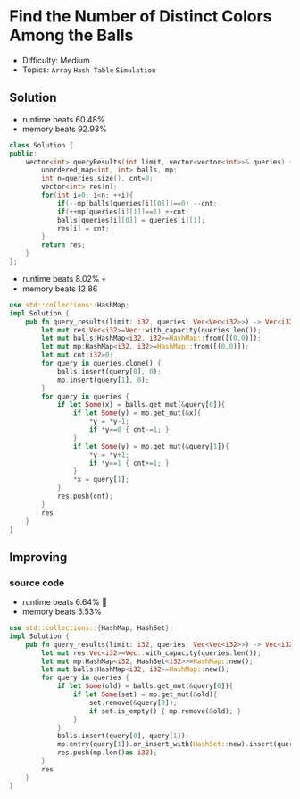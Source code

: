 # Find the Number of Distinct Colors Among the Balls
- Difficulty: Medium
- Topics: `Array` `Hash Table` `Simulation`

## Solution
- runtime beats 60.48%
- memory beats 92.93%
``` cpp
class Solution {
public:
    vector<int> queryResults(int limit, vector<vector<int>>& queries) {
        unordered_map<int, int> balls, mp;
        int n=queries.size(), cnt=0;
        vector<int> res(n);
        for(int i=0; i<n; ++i){
            if(--mp[balls[queries[i][0]]]==0) --cnt;
            if(++mp[queries[i][1]]==1) ++cnt;
            balls[queries[i][0]] = queries[i][1];
            res[i] = cnt;
        }
        return res;
    }
};
```
- runtime beats 8.02% 💀
- memory beats 12.86
```rust
use std::collections::HashMap;
impl Solution {
    pub fn query_results(limit: i32, queries: Vec<Vec<i32>>) -> Vec<i32> {
        let mut res:Vec<i32>=Vec::with_capacity(queries.len());
        let mut balls:HashMap<i32, i32>=HashMap::from([(0,0)]);
        let mut mp:HashMap<i32, i32>=HashMap::from([(0,0)]);
        let mut cnt:i32=0;
        for query in queries.clone() {
            balls.insert(query[0], 0);
            mp.insert(query[1], 0);
        }
        for query in queries {
            if let Some(x) = balls.get_mut(&query[0]){
                if let Some(y) = mp.get_mut(&x){
                    *y = *y-1;
                    if *y==0 { cnt-=1; }
                }
                if let Some(y) = mp.get_mut(&query[1]){
                    *y = *y+1;
                    if *y==1 { cnt+=1; }
                }
                *x = query[1];
            }
            res.push(cnt);
        }
        res
    }
}
```

## Improving
<!-- ... -->
### source code
<!-- - runtime beats 
- memory beats 
``` cpp
``` -->
- runtime beats 6.64% 🤨
- memory beats 5.53%
```rust
use std::collections::{HashMap, HashSet};
impl Solution {
    pub fn query_results(limit: i32, queries: Vec<Vec<i32>>) -> Vec<i32> {
        let mut res:Vec<i32>=Vec::with_capacity(queries.len());
        let mut mp:HashMap<i32, HashSet<i32>>=HashMap::new();
        let mut balls:HashMap<i32, i32>=HashMap::new();
        for query in queries {
            if let Some(old) = balls.get_mut(&query[0]){
                if let Some(set) = mp.get_mut(&old){
                    set.remove(&query[0]);
                    if set.is_empty() { mp.remove(&old); }
                }
            }
            balls.insert(query[0], query[1]);
            mp.entry(query[1]).or_insert_with(HashSet::new).insert(query[0]);
            res.push(mp.len()as i32);
        }
        res
    }
}
```